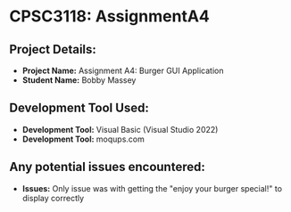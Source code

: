 # CPSC3118: AssignmentA4

## Project Details:
- **Project Name:** Assignment A4: Burger GUI Application
- **Student Name:** Bobby Massey

## Development Tool Used:
- **Development Tool:** Visual Basic (Visual Studio 2022)
- **Development Tool:** moqups.com

## Any potential issues encountered:
- **Issues:** Only issue was with getting the "enjoy your burger special!" to display correctly
